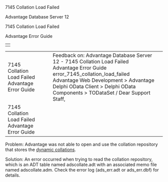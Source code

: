 7145 Collation Load Failed




Advantage Database Server 12  

7145 Collation Load Failed

Advantage Error Guide

|  |
| --- |
|  |

|  |  |  |  |  |
| --- | --- | --- | --- | --- |
| 7145 Collation Load Failed  Advantage Error Guide |  |  | Feedback on: Advantage Database Server 12 - 7145 Collation Load Failed Advantage Error Guide error\_7145\_collation\_load\_failed Advantage Web Development > Advantage Delphi OData Client > Delphi OData Components > TODataSet / Dear Support Staff, |  |
| 7145 Collation Load Failed  Advantage Error Guide |  |  |  |  |

Problem: Advantage was not able to open and use the collation repository that stores the [dynamic collations](master_collation_support.htm).

Solution: An error occurred when trying to read the collation repository, which is an ADT table named adscollate.adt with an associated memo file named adscollate.adm. Check the error log (ads\_err.adt or ads\_err.dbf) for details.